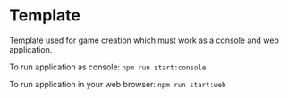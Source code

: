 # Template

Template used for game creation which must work as a console and web application.

To run application as console: `npm run start:console`

To run application in your web browser: `npm run start:web`
